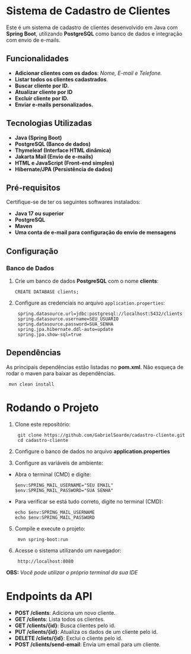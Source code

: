 # Sistema de Cadastro de Clientes

Este é um sistema de cadastro de clientes desenvolvido em Java com **Spring Boot**, utilizando **PostgreSQL** como banco de dados e integração com envio de e-mails.

## Funcionalidades

- **Adicionar clientes com os dados**: *Nome, E-mail e Telefone.*
- **Listar todos os clientes cadastrados**.
- **Buscar cliente por ID.**
- **Atualizar cliente por ID**
- **Excluir cliente por ID.**
- **Enviar e-mails personalizados.**

## Tecnologias Utilizadas

- **Java (Spring Boot)**
- **PostgreSQL (Banco de dados)**
- **Thymeleaf (Interface HTML dinâmica)**
- **Jakarta Mail (Envio de e-mails)**
- **HTML e JavaScript (Front-end simples)**
- **Hibernate/JPA (Persistência de dados)**
  
## Pré-requisitos
Certifique-se de ter os seguintes softwares instalados:

- **Java 17 ou superior**
- **PostgreSQL**
- **Maven**
- **Uma conta de e-mail para configuração do envio de mensagens**
  
## Configuração
### Banco de Dados
1. Crie um banco de dados **PostgreSQL** com o nome **clients**:
   
       CREATE DATABASE clients;

2. Configure as credenciais no arquivo `application.properties`:

        spring.datasource.url=jdbc:postgresql://localhost:5432/clients
        spring.datasource.username=SEU_USUARIO
        spring.datasource.password=SUA_SENHA
        spring.jpa.hibernate.ddl-auto=update
        spring.jpa.show-sql=true



## Dependências
As principais dependências estão listadas no **pom.xml**. Não esqueça de rodar o maven para baixar as dependências.

     mvn clean install

# Rodando o Projeto

1. Clone este repositório:
 
        git clone https://github.com/GabrielSoarde/cadastro-cliente.git
        cd cadastro-cliente
2. Configure o banco de dados no arquivo **application.properties**
3. Configure as variáveis de ambiente:
   
- Abra o terminal (CMD) e digite:

      $env:SPRING_MAIL_USERNAME="SEU EMAIL"
      $env:SPRING_MAIL_PASSWORD="SUA SENHA"
  
- Para verificar se está tudo correto, digite no terminal (CMD):

      echo $env:SPRING_MAIL_USERNAME
      echo $env:SPRING_MAIL_PASSWORD
  
5. Compile e execute o projeto:
   
        mvn spring-boot:run
   
7. Acesse o sistema utilizando um navegador:

        http://localhost:8080

**OBS:** *Você pode utilizar o próprio terminal da sua IDE*    
   
# Endpoints da API

- **POST /clients**: Adiciona um novo cliente.
- **GET /clients**: Lista todos os clientes.
- **GET /clients/{id}**: Busca clientes pelo id.
- **PUT /clients/{id}**: Atualiza os dados de um cliente pelo id.
- **DELETE /cliets/{id}**: Exclui o cliente pelo id.
- **POST /clients/send-email**: Envia um email para um cliente.


